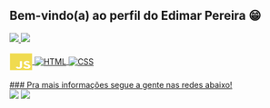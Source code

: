 ## Bem-vindo(a) ao perfil do Edimar Pereira 😁
 <div>
      <a href="https://github.com/edimarpereia86">
      <img height="180em" src="https://github-readme-stats.vercel.app/api? 
      username=devemdobro&show_icons=true&theme=tokyonight&include_all_commits=true&count_private=true"/>
      <img height="180em" src="https://github-readme-stats.vercel.app/api/top-langs/?  
      username=devemdobro&layout=compact&langs_count=6&theme=tokyonight"/>
</div>
       
<div style="display: inline_block"><br>
     <img align="center" alt="Js" height="30" width="40" 
     src="https://raw.githubusercontent.com/devicons/devicon/master/icons/javascript/javascript-plain.svg">
     <img align="center" alt="HTML" height="30" width="40" 
     src="https://raw.githubusercontent.com/devicons/devicon/master/icons/html5/html5- 
     original.svg">
     <img align="center" alt="CSS" height="30" width="40" src="https://raw.githubusercontent.com/devicons/devicon/master/icons/css3/css3- 
     original.svg">
</div>

 <br>
### Pra mais informações segue a gente nas redes abaixo!
 <div> 
    <a href="https://www.instagram.com/edimarpereira86/" title="Ir para o Instagram" target="_blank">
    <img src="https://img.shields.io/badge/-Instagram-%23E4405F?style=for-the-badge&logo=instagram&logoColor=white"></a>
    <a href="https://www.linkedin.com/in/edimar-pereira-081a37130/" title="Ir para o Linkedin" target="_blank">
    <img src="https://img.shields.io/badge/-LinkedIn-%230077B5?style=for-the-badge&logo=linkedin&logoColor=white"></a>
</div>
